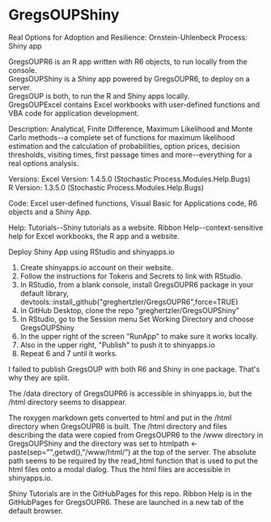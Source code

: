 # GregsOUPShiny
Real Options for Adoption and Resilience:  Ornstein-Uhlenbeck Process:  Shiny app

GregsOUPR6 is an R app written with R6 objects, to run locally from the console.<br>
GregsOUPShiny is a Shiny app powered by GregsOUPR6, to deploy on a server.<br>
GregsOUP is both, to run the R and Shiny apps locally.<br>
GregsOUPExcel contains Excel workbooks with user-defined functions and VBA code for application development.

Description:
Analytical, Finite Difference, Maximum Likelihood and Monte Carlo methods--a complete set of functions for maximum likelihood estimation and the calculation of probabilities, option prices, decision thresholds, visiting times, first passage times and more--everything for a real options analysis.

Versions:
Excel Version: 1.4.5.0 (Stochastic Process.Modules.Help.Bugs)<br>
R Version: 1.3.5.0 (Stochastic Process.Modules.Help.Bugs)

Code:
Excel user-defined functions, Visual Basic for Applications code, R6 objects and a Shiny App.

Help:
Tutorials--Shiny tutorials as a website.
Ribbon Help--context-sensitive help for Excel workbooks, the R app and a website.

Deploy Shiny App using RStudio and shinyapps.io<br>
1. Create shinyapps.io account on their website.<br>
2. Follow the instructions for Tokens and Secrets to link with RStudio.<br>
3. In RStudio, from a blank console, install GregsOUPR6 package in your default library,<br>
    devtools::install_github("greghertzler/GregsOUPR6",force=TRUE)<br>
4. In GitHub Desktop, clone the repo "greghertzler/GregsOUPShiny"<br>
5. In RStudio, go to the Session menu Set Working Directory and choose GregsOUPShiny<br>
6. In the upper right of the screen "RunApp" to make sure it works locally.<br>
7. Also in the upper right, "Publish" to push it to shinyapps.io<br>
8. Repeat 6 and 7 until it works.

I failed to publish GregsOUP with both R6 and Shiny in one package.  That's why they are split.

The /data directory of GregsOUPR6 is accessible in shinyapps.io, but the /html directory seems to disappear.  

The roxygen markdown gets converted to html and put in the /html directory when GregsOUPR6 is built.  The /html directory and files describing the data were copied from GregsOUPR6 to the /www directory in GregsOUPShiny and the directory was set to htmlpath <- paste(sep="",getwd(),"/www/html/")
 at the top of the server.  The absolute path seems to be required by the read_html function that is used to put the html files onto a modal dialog.  Thus the html files are accessible in shinyapps.io.
 
Shiny Tutorials are in the GitHubPages for this repo.  Ribbon Help is in the GitHubPages for GregsOUPR6.  These are launched in a new tab of the default browser.
